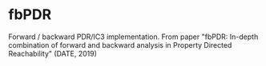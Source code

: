 # fbPDR
Forward / backward PDR/IC3 implementation. From paper "fbPDR: In-depth combination of forward and backward analysis in Property Directed Reachability" (DATE, 2019)
